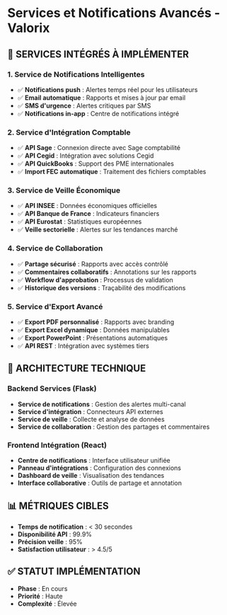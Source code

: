 # Services et Notifications Avancés - Valorix

## 🎯 **SERVICES INTÉGRÉS À IMPLÉMENTER**

### **1. Service de Notifications Intelligentes**
- ✅ **Notifications push** : Alertes temps réel pour les utilisateurs
- ✅ **Email automatique** : Rapports et mises à jour par email
- ✅ **SMS d'urgence** : Alertes critiques par SMS
- ✅ **Notifications in-app** : Centre de notifications intégré

### **2. Service d'Intégration Comptable**
- ✅ **API Sage** : Connexion directe avec Sage comptabilité
- ✅ **API Cegid** : Intégration avec solutions Cegid
- ✅ **API QuickBooks** : Support des PME internationales
- ✅ **Import FEC automatique** : Traitement des fichiers comptables

### **3. Service de Veille Économique**
- ✅ **API INSEE** : Données économiques officielles
- ✅ **API Banque de France** : Indicateurs financiers
- ✅ **API Eurostat** : Statistiques européennes
- ✅ **Veille sectorielle** : Alertes sur les tendances marché

### **4. Service de Collaboration**
- ✅ **Partage sécurisé** : Rapports avec accès contrôlé
- ✅ **Commentaires collaboratifs** : Annotations sur les rapports
- ✅ **Workflow d'approbation** : Processus de validation
- ✅ **Historique des versions** : Traçabilité des modifications

### **5. Service d'Export Avancé**
- ✅ **Export PDF personnalisé** : Rapports avec branding
- ✅ **Export Excel dynamique** : Données manipulables
- ✅ **Export PowerPoint** : Présentations automatiques
- ✅ **API REST** : Intégration avec systèmes tiers

## 🔧 **ARCHITECTURE TECHNIQUE**

### **Backend Services (Flask)**
- **Service de notifications** : Gestion des alertes multi-canal
- **Service d'intégration** : Connecteurs API externes
- **Service de veille** : Collecte et analyse de données
- **Service de collaboration** : Gestion des partages et commentaires

### **Frontend Intégration (React)**
- **Centre de notifications** : Interface utilisateur unifiée
- **Panneau d'intégrations** : Configuration des connexions
- **Dashboard de veille** : Visualisation des tendances
- **Interface collaborative** : Outils de partage et annotation

## 📊 **MÉTRIQUES CIBLES**
- **Temps de notification** : < 30 secondes
- **Disponibilité API** : 99.9%
- **Précision veille** : 95%
- **Satisfaction utilisateur** : > 4.5/5

## ✅ **STATUT IMPLÉMENTATION**
- **Phase** : En cours
- **Priorité** : Haute
- **Complexité** : Élevée

